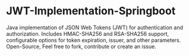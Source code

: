 # JWT-Implementation-Springboot
Java implementation of JSON Web Tokens (JWT) for authentication and authorization. Includes HMAC-SHA256 and RSA-SHA256 support, configurable options for token expiration, issuer, and other parameters. Open-Source, Feel free to fork, contribute or create an issue. 
